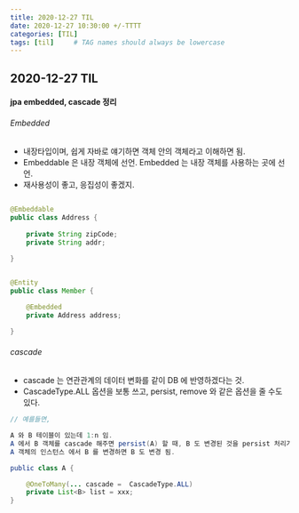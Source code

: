 ```yaml
---
title: 2020-12-27 TIL
date: 2020-12-27 10:30:00 +/-TTTT
categories: [TIL]
tags: [til]     # TAG names should always be lowercase
---
```

 
## 2020-12-27 TIL 

#### jpa embedded, cascade 정리


###### Embedded
- 내장타입이며, 쉽게 자바로 얘기하면 객체 안의 객체라고 이해하면 됨.
- Embeddable 은 내장 객체에 선언. Embedded 는 내장 객체를 사용하는 곳에 선언. 
- 재사용성이 좋고, 응집성이 좋겠지.

```java

@Embeddable
public class Address {
    
    private String zipCode;
    private String addr;

}


@Entity
public class Member {
    
    @Embedded
    private Address address;

}

```

###### cascade
- cascade 는 연관관계의 데이터 변화를 같이 DB 에 반영하겠다는 것.
- CascadeType.ALL 옵션을 보통 쓰고, persist, remove 와 같은 옵션을 줄 수도 있다.

```java
// 예를들면,

A 와 B 테이블이 있는데 1:n 임.
A 에서 B 객체를 cascade 해주면 persist(A) 할 때, B 도 변경된 것을 persist 처리가 됨.
A 객체의 인스턴스 에서 B 를 변경하면 B 도 변경 됨.

public class A {

    @OneToMany(... cascade =  CascadeType.ALL)
    private List<B> list = xxx;
}

```